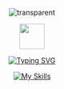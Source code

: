<div align="center">

![transparent](https://capsule-render.vercel.app/api?type=transparent&fontColor=02ce89&text=Frontend%20Developer&height=150&fontSize=60&desc=로이&descAlignY=75&descAlign=78)

<img src="https://media.giphy.com/media/hvRJCLFzcasrR4ia7z/giphy.gif" width="50px" />

[![Typing SVG](https://readme-typing-svg.herokuapp.com?duration=3000&color=333&center=true&lines=Languages+and+Tools)](https://git.io/typing-svg)

[![My Skills](https://skillicons.dev/icons?i=js,ts,react,next,vue,nuxt,tailwind,emotion,bootstrap,jenkins,firebase)](https://skillicons.dev)

</div>
